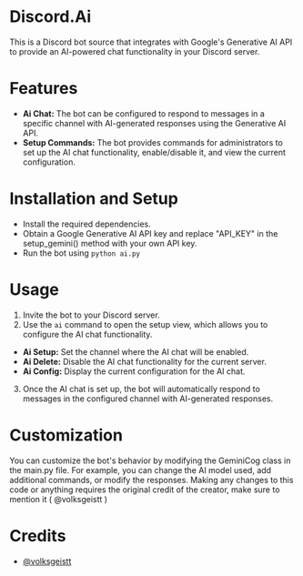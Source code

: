 # Discord.Ai
This is a Discord bot source that integrates with Google's Generative AI API to provide an AI-powered chat functionality in your Discord server.
# Features
- **Ai Chat:** The bot can be configured to respond to messages in a specific channel with AI-generated responses using the Generative AI API.
- **Setup Commands:** The bot provides commands for administrators to set up the AI chat functionality, enable/disable it, and view the current configuration.
# Installation and Setup
- Install the required dependencies.
- Obtain a Google Generative AI API key and replace "API_KEY" in the setup_gemini() method with your own API key.
- Run the bot using `python ai.py`
# Usage
1. Invite the bot to your Discord server.
2. Use the `ai` command to open the setup view, which allows you to configure the AI chat functionality.
  - **Ai Setup:** Set the channel where the AI chat will be enabled.
  - **Ai Delete:** Disable the AI chat functionality for the current server.
  - **Ai Config:** Display the current configuration for the AI chat.
3. Once the AI chat is set up, the bot will automatically respond to messages in the configured channel with AI-generated responses.
# Customization
You can customize the bot's behavior by modifying the GeminiCog class in the main.py file. For example, you can change the AI model used, add additional commands, or modify the responses.
Making any changes to this code or anything requires the original credit of the creator, make sure to mention it ( @volksgeistt )
# Credits 
- [@volksgeistt](https://instagram.com/volksgeistt)





